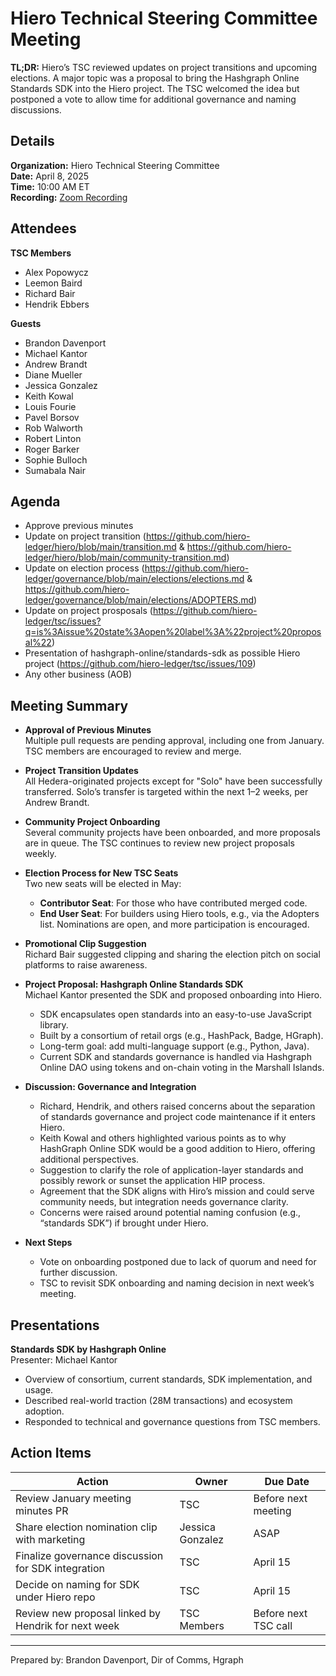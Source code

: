 # Hiero Technical Steering Committee Meeting

**TL;DR:** Hiero’s TSC reviewed updates on project transitions and upcoming elections. A major topic was a proposal to bring the Hashgraph Online Standards SDK into the Hiero project. The TSC welcomed the idea but postponed a vote to allow time for additional governance and naming discussions.

## Details

**Organization:** Hiero Technical Steering Committee  
**Date:** April 8, 2025  
**Time:** 10:00 AM ET  
**Recording:** [Zoom Recording](https://zoom.us/rec/share/4HhJP-7kBaA4YUXFSMOl5TnKGA2z_YX8zqH9dcxnUDIN7zGIkcbo6A0q12sXY6uc.OfQ5KblzwflrJFcH)

## Attendees

**TSC Members**
- Alex Popowycz
- Leemon Baird
- Richard Bair
- Hendrik Ebbers

**Guests**
- Brandon Davenport
- Michael Kantor
- Andrew Brandt
- Diane Mueller
- Jessica Gonzalez
- Keith Kowal
- Louis Fourie
- Pavel Borsov
- Rob Walworth
- Robert Linton
- Roger Barker
- Sophie Bulloch
- Sumabala Nair

## Agenda

- Approve previous minutes 
- Update on project transition (https://github.com/hiero-ledger/hiero/blob/main/transition.md & https://github.com/hiero-ledger/hiero/blob/main/community-transition.md)
- Update on election process (https://github.com/hiero-ledger/governance/blob/main/elections/elections.md & https://github.com/hiero-ledger/governance/blob/main/elections/ADOPTERS.md)
- Update on project prosposals (https://github.com/hiero-ledger/tsc/issues?q=is%3Aissue%20state%3Aopen%20label%3A%22project%20proposal%22)
- Presentation of hashgraph-online/standards-sdk as possible Hiero project (https://github.com/hiero-ledger/tsc/issues/109)
- Any other business (AOB)

## Meeting Summary

- **Approval of Previous Minutes**  
  Multiple pull requests are pending approval, including one from January. TSC members are encouraged to review and merge.

- **Project Transition Updates**  
  All Hedera-originated projects except for "Solo" have been successfully transferred. Solo’s transfer is targeted within the next 1–2 weeks, per Andrew Brandt.

- **Community Project Onboarding**  
  Several community projects have been onboarded, and more proposals are in queue. The TSC continues to review new project proposals weekly.

- **Election Process for New TSC Seats**  
  Two new seats will be elected in May:
  - **Contributor Seat**: For those who have contributed merged code.
  - **End User Seat**: For builders using Hiero tools, e.g., via the Adopters list.
  Nominations are open, and more participation is encouraged.

- **Promotional Clip Suggestion**  
  Richard Bair suggested clipping and sharing the election pitch on social platforms to raise awareness.

- **Project Proposal: Hashgraph Online Standards SDK**  
  Michael Kantor presented the SDK and proposed onboarding into Hiero.
  - SDK encapsulates open standards into an easy-to-use JavaScript library.
  - Built by a consortium of retail orgs (e.g., HashPack, Badge, HGraph).
  - Long-term goal: add multi-language support (e.g., Python, Java).
  - Current SDK and standards governance is handled via Hashgraph Online DAO using tokens and on-chain voting in the Marshall Islands.

- **Discussion: Governance and Integration**  
  - Richard, Hendrik, and others raised concerns about the separation of standards governance and project code maintenance if it enters Hiero.
  - Keith Kowal and others highlighted various points as to why HashGraph Online SDK would be a good addition to Hiero, offering additional perspectives.
  - Suggestion to clarify the role of application-layer standards and possibly rework or sunset the application HIP process.
  - Agreement that the SDK aligns with Hiro’s mission and could serve community needs, but integration needs governance clarity.
  - Concerns were raised around potential naming confusion (e.g., “standards SDK”) if brought under Hiero.

- **Next Steps**  
  - Vote on onboarding postponed due to lack of quorum and need for further discussion.
  - TSC to revisit SDK onboarding and naming decision in next week’s meeting.

## Presentations

**Standards SDK by Hashgraph Online**  
Presenter: Michael Kantor  
- Overview of consortium, current standards, SDK implementation, and usage.
- Described real-world traction (28M transactions) and ecosystem adoption.
- Responded to technical and governance questions from TSC members.

## Action Items

| Action | Owner | Due Date |
|-------|-------|----------|
| Review January meeting minutes PR | TSC | Before next meeting |
| Share election nomination clip with marketing | Jessica Gonzalez | ASAP |
| Finalize governance discussion for SDK integration | TSC | April 15 |
| Decide on naming for SDK under Hiero repo | TSC | April 15 |
| Review new proposal linked by Hendrik for next week | TSC Members | Before next TSC call |

---

Prepared by: Brandon Davenport, Dir of Comms, Hgraph